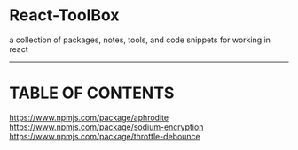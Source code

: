 # React-ToolBox
a collection of packages, notes, tools, and code snippets for working in react
__________________


# TABLE OF CONTENTS



https://www.npmjs.com/package/aphrodite
https://www.npmjs.com/package/sodium-encryption
https://www.npmjs.com/package/throttle-debounce
